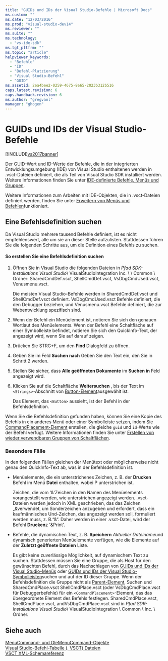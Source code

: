 ```yaml
---
title: "GUIDs und IDs der Visual Studio-Befehle | Microsoft Docs"
ms.custom: ""
ms.date: "12/03/2016"
ms.prod: "visual-studio-dev14"
ms.reviewer: ""
ms.suite: ""
ms.technology: 
  - "vs-ide-sdk"
ms.tgt_pltfrm: ""
ms.topic: "article"
helpviewer_keywords: 
  - "Befehle"
  - "ID"
  - "Befehl-Platzierung"
  - "Visual Studio-Befehl"
  - "GUID"
ms.assetid: 2ea4bee2-0259-4675-8e65-2023b312b516
caps.latest.revision: 6
caps.handback.revision: 6
ms.author: "gregvanl"
manager: "ghogen"
---
```

# GUIDs und IDs der Visual Studio-Befehle
[!INCLUDE[vs2017banner](../../code-quality/includes/vs2017banner.md)]

Der GUID\-Wert und ID\-Werte der Befehle, die in der integrierten Entwicklungsumgebung \(IDE\) von Visual Studio enthaltenen werden in .vsct\-Dateien definiert, die als Teil von Visual Studio SDK installiert werden.  Weitere Informationen finden Sie unter [IDE\-definierte Befehle, Menüs und Gruppen](../../extensibility/internals/ide-defined-commands-menus-and-groups.md).  
  
 Weitere Informationen zum Arbeiten mit IDE\-Objekten, die in .vsct\-Dateien definiert werden, finden Sie unter [Erweitern von Menüs und Befehlen](../../extensibility/extending-menus-and-commands.md)funktioniert.  
  
## Eine Befehlsdefinition suchen  
 Da Visual Studio mehrere tausend Befehle definiert, ist es nicht empfehlenswert, alle um sie an dieser Stelle aufzulisten.  Stattdessen führen Sie die folgenden Schritte aus, um die Definition eines Befehls zu suchen.  
  
#### So erstellen Sie eine Befehlsdefinition suchen  
  
1.  Öffnen Sie in Visual Studio die folgenden Dateien in *Pfad SDK\-Installations Visual Studio*\\ VisualStudioIntegration Inc. \\ \\ Common \\ Ordner: SharedCmdDef.vsct, ShellCmdDef.vsct, VsDbgCmdUsed.vsct, Venusmenu.vsct.  
  
     Die meisten Visual Studio\-Befehle werden in SharedCmdDef.vsct und ShellCmdDef.vsct definiert.  VsDbgCmdUsed.vsct Befehle definiert, die den Debugger beziehen, und Venusmenu.vsct Befehle definiert, die zur Webentwicklung spezifisch sind.  
  
2.  Wenn der Befehl ein Menüelement ist, notieren Sie sich den genauen Wortlaut des Menüelements.  Wenn der Befehl eine Schaltfläche auf einer Symbolleiste befindet, notieren Sie sich den QuickInfo\-Text, der angezeigt wird, wenn Sie auf darauf zeigen.  
  
3.  Drücken Sie STRG\+F, um den **Find** Dialogfeld zu öffnen.  
  
4.  Geben Sie im Feld **Suchen nach** Geben Sie den Text ein, den Sie in Schritt 2 werden.  
  
5.  Stellen Sie sicher, dass **Alle geöffneten Dokumente** im **Suchen in** Feld angezeigt wird.  
  
6.  Klicken Sie auf die Schaltfläche **Weitersuchen** , bis der Text im `<Strings>`\-Abschnitt von [Button\-Element](../../extensibility/button-element.md)ausgewählt ist.  
  
     Das Element, das `<Button>` aussieht, ist der Befehl in der Befehlsdefinition.  
  
 Wenn Sie die Befehlsdefinition gefunden haben, können Sie eine Kopie des Befehls in ein anderes Menü oder einer Symbolleiste setzen, indem Sie [CommandPlacement\-Element](../../extensibility/commandplacement-element.md) erstellen, die gleiche `guid` und `id`\-Werte wie der Befehl verfügt.  Weitere Informationen finden Sie unter [Erstellen von wieder verwendbaren Gruppen von Schaltflächen](../../extensibility/creating-reusable-groups-of-buttons.md).  
  
### Besondere Fälle  
 In den folgenden Fällen gleichen der Menütext oder möglicherweise nicht genau den QuickInfo\-Text ab, was in der Befehlsdefinition ist.  
  
-   Menüelemente, die ein unterstrichenes Zeichen, z. B. der **Drucken** Befehl im Menü **Datei** enthalten, wobei P unterstrichen ist.  
  
     Zeichen, die vom '&'Zeichen in den Namen des Menüelements vorangestellt werden, wie unterstrichen angezeigt werden.  .vsct\-Dateien werden jedoch in XML geschrieben, das das Zeichen „&verwendet, um Sonderzeichen anzugeben und erfordert, dass ein kaufmännisches Und\-Zeichen, das angezeigt werden soll, formuliert werden muss, z. B.“&amp;“.  Daher werden in einer .vsct\-Datei, wird der Befehl **Drucken**z '&amp;Print'.  
  
-   Befehle, die dynamischen Text, z. B. **Speichern** *Aktueller Dateiname*und dynamisch generierten Menüelemente verfügen, wie die Elemente auf der **Zuletzt geöffnete Dateien** Liste.  
  
     Es gibt keine zuverlässige Möglichkeit, auf dynamischem Text zu suchen.  Stattdessen müssen Sie eine Gruppe, die als Host für den gewünschten Befehl, durch das Nachschlagen von [GUIDs und IDs der Visual Studio\-Menüs](../../extensibility/internals/guids-and-ids-of-visual-studio-menus.md) oder [GUIDs und IDs der Visual Studio\-Symbolleisten](../../extensibility/internals/guids-and-ids-of-visual-studio-toolbars.md)suchen und auf der ID dieser Gruppe.  Wenn der Befehlsdefinition die Gruppe nicht als [Parent\-Element](../../extensibility/parent-element.md), Suchen und SharedCmdPlace.vsct ShellCmdPlace.vsct \(oder VsDbgCmdPlace.vsct für Debuggerbefehle\) für ein `<CommandPlacement>`\-Element, das das übergeordnete Element des Befehls festlegen.  SharedCmdPlace.vsct, ShellCmdPlace.vsct, andVsDbgCmdPlace.vsct sind in *Pfad SDK\-Installations Visual Studio*\\ VisualStudioIntegration \\ Common \\ Inc. \\ Ordner.  
  
## Siehe auch  
 [MenuCommand\- und OleMenuCommand\-Objekte](../../misc/menucommands-vs-olemenucommands.md)   
 [Visual Studio\-Befehl\-Tabelle \(. VSCT\) Dateien](../../extensibility/internals/visual-studio-command-table-dot-vsct-files.md)   
 [VSCT XML\-Schemareferenz](../../extensibility/vsct-xml-schema-reference.md)